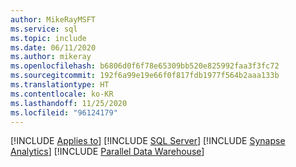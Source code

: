 ```yaml
---
author: MikeRayMSFT
ms.service: sql
ms.topic: include
ms.date: 06/11/2020
ms.author: mikeray
ms.openlocfilehash: b6806d0f6f78e65309bb520e825992faa3f3fc72
ms.sourcegitcommit: 192f6a99e19e66f0f817fdb1977f564b2aaa133b
ms.translationtype: HT
ms.contentlocale: ko-KR
ms.lasthandoff: 11/25/2020
ms.locfileid: "96124179"
---
```

[!INCLUDE [Applies to](../../includes/applies-md.md)] [!INCLUDE [SQL Server](_ssnoversion.md)] [!INCLUDE [Synapse Analytics](_asa.md)] [!INCLUDE [Parallel Data Warehouse](../../includes/applies-to-version/_pdw.md)]
 